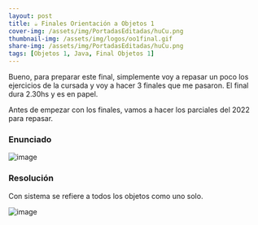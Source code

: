 ```yaml
---
layout: post
title: ☕ Finales Orientación a Objetos 1
cover-img: /assets/img/PortadasEditadas/huCu.png
thumbnail-img: /assets/img/logos/oo1final.gif
share-img: /assets/img/PortadasEditadas/huCu.png
tags: [Objetos 1, Java, Final Objetos 1]
---
```


Bueno, para preparar este final, simplemente voy a repasar un poco los ejercicios de la cursada y voy a hacer 3 finales que me pasaron. El final dura 2.30hs y es en papel.

Antes de empezar con los finales, vamos a hacer los parciales del 2022 para repasar.


### Enunciado 

![image](https://github.com/Fabian-Martinez-Rincon/Fabian-Martinez-Rincon/assets/55964635/d8b720e4-1ef7-4a4b-aca5-d7a0d9767a3b)

### Resolución

Con sistema se refiere a todos los objetos como uno solo.

![image](https://github.com/Fabian-Martinez-Rincon/Fabian-Martinez-Rincon/assets/55964635/24ebf9e0-335c-46af-825f-fe0f38f9bb1b)